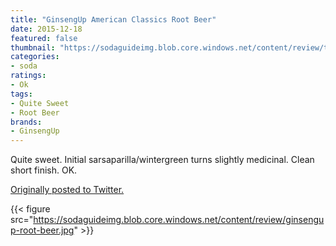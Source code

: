 ```yaml
---
title: "GinsengUp American Classics Root Beer"
date: 2015-12-18
featured: false
thumbnail: "https://sodaguideimg.blob.core.windows.net/content/review/thumbs/ginsengup-root-beer.jpg"
categories:
- soda
ratings:
- Ok
tags:
- Quite Sweet
- Root Beer
brands:
- GinsengUp
---
```


Quite sweet. Initial sarsaparilla/wintergreen turns slightly medicinal. Clean short finish. OK.

[Originally posted to Twitter.](https://twitter.com/Cavorter/status/677951018517184512)

{{< figure src="https://sodaguideimg.blob.core.windows.net/content/review/ginsengup-root-beer.jpg" >}}
